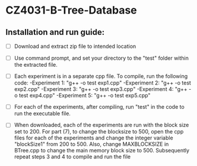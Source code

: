 # CZ4031-B-Tree-Database

## Installation and run guide:
- [ ] Download and extract zip file to intended location

- [ ] Use command prompt, and set your directory to the "test" folder within the extracted file.

- [ ] Each experiment is in a separate cpp file. To compile, run the following code:
-Experiment 1: "g++ -o test exp1.cpp"
-Experiment 2: "g++ -o test exp2.cpp"
-Experiment 3: "g++ -o test exp3.cpp"
-Experiment 4: "g++ -o test exp4.cpp"
-Experiment 5: "g++ -o test exp5.cpp"

- [ ] For each of the experiments, after compiling, run "test" in the code to run the executable file.

- [ ] When downloaded, each of the experiments are run with the block size set to 200. For part (7), to change the blocksize to 500, open the cpp files for each of the experiments and change the integer variable "blockSize1" from 200 to 500. 
Also, change MAXBLOCKSIZE in BTree.cpp to change the main memory block size to 500. Subsequently repeat steps 3 and 4 to compile and run the file
